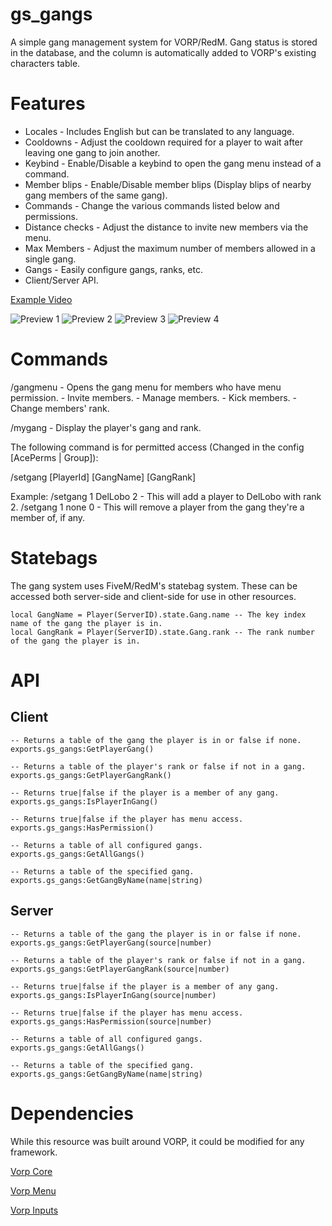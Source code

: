 # gs_gangs

A simple gang management system for VORP/RedM. Gang status is stored in the database, and the column is automatically added to VORP's existing characters table.

# Features

- Locales - Includes English but can be translated to any language.
- Cooldowns - Adjust the cooldown required for a player to wait after leaving one gang to join another.
- Keybind - Enable/Disable a keybind to open the gang menu instead of a command.
- Member blips - Enable/Disable member blips (Display blips of nearby gang members of the same gang).
- Commands - Change the various commands listed below and permissions.
- Distance checks - Adjust the distance to invite new members via the menu.
- Max Members - Adjust the maximum number of members allowed in a single gang.
- Gangs - Easily configure gangs, ranks, etc.
- Client/Server API.

[Example Video](https://youtu.be/UEe1d2MUIU8)

![Preview 1](https://i.gyazo.com/4c719841464957d8b5614891379b120a.png)
![Preview 2](https://i.gyazo.com/90e974b5051257e20f7c88af8368acab.png)
![Preview 3](https://i.gyazo.com/6eab8946aedae5ab0a69441e70bfb418.png)
![Preview 4](https://i.gyazo.com/7501c1acab065728f31eee9cc831ac69.png)

# Commands

/gangmenu - Opens the gang menu for members who have menu permission.
    - Invite members.
    - Manage members.
        - Kick members.
        - Change members' rank.

/mygang - Display the player's gang and rank.

The following command is for permitted access (Changed in the config [AcePerms | Group]):

/setgang [PlayerId] [GangName] [GangRank]

Example:
/setgang 1 DelLobo 2 - This will add a player to DelLobo with rank 2.
/setgang 1 none 0 - This will remove a player from the gang they're a member of, if any.

# Statebags

The gang system uses FiveM/RedM's statebag system. These can be accessed both server-side and client-side for use in other resources.
```
local GangName = Player(ServerID).state.Gang.name -- The key index name of the gang the player is in.
local GangRank = Player(ServerID).state.Gang.rank -- The rank number of the gang the player is in.
```

# API

## Client

```
-- Returns a table of the gang the player is in or false if none.
exports.gs_gangs:GetPlayerGang()

-- Returns a table of the player's rank or false if not in a gang.
exports.gs_gangs:GetPlayerGangRank()

-- Returns true|false if the player is a member of any gang.
exports.gs_gangs:IsPlayerInGang()

-- Returns true|false if the player has menu access.
exports.gs_gangs:HasPermission()

-- Returns a table of all configured gangs.
exports.gs_gangs:GetAllGangs()

-- Returns a table of the specified gang.
exports.gs_gangs:GetGangByName(name|string)
```

## Server

```
-- Returns a table of the gang the player is in or false if none.
exports.gs_gangs:GetPlayerGang(source|number)

-- Returns a table of the player's rank or false if not in a gang.
exports.gs_gangs:GetPlayerGangRank(source|number)

-- Returns true|false if the player is a member of any gang.
exports.gs_gangs:IsPlayerInGang(source|number)

-- Returns true|false if the player has menu access.
exports.gs_gangs:HasPermission(source|number)

-- Returns a table of all configured gangs.
exports.gs_gangs:GetAllGangs()

-- Returns a table of the specified gang.
exports.gs_gangs:GetGangByName(name|string)
```

# Dependencies

While this resource was built around VORP, it could be modified for any framework.

[Vorp Core](https://github.com/VORPCORE/vorp_core-lua)

[Vorp Menu](https://github.com/VORPCORE/vorp_menu)

[Vorp Inputs](https://github.com/VORPCORE/vorp_inputs-lua)
